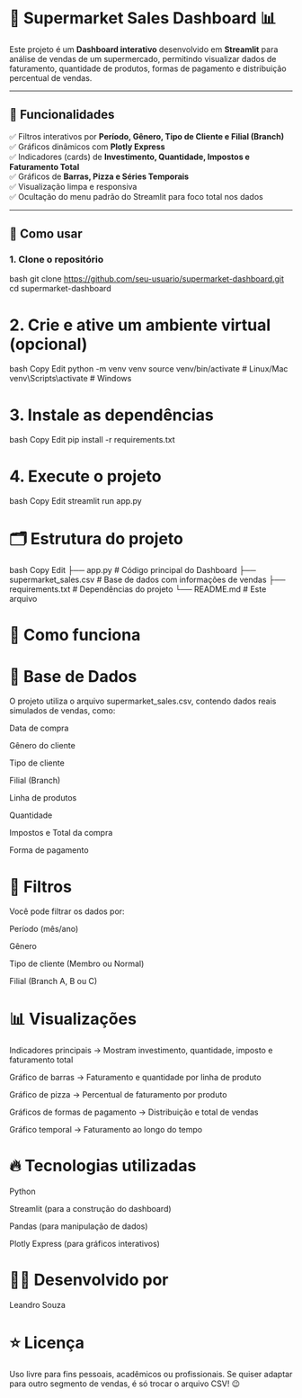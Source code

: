 # 🛒 Supermarket Sales Dashboard 📊

Este projeto é um **Dashboard interativo** desenvolvido em **Streamlit** para análise de vendas de um supermercado, permitindo visualizar dados de faturamento, quantidade de produtos, formas de pagamento e distribuição percentual de vendas.

---

## 🌟 Funcionalidades

✅ Filtros interativos por **Período, Gênero, Tipo de Cliente e Filial (Branch)**  
✅ Gráficos dinâmicos com **Plotly Express**  
✅ Indicadores (cards) de **Investimento, Quantidade, Impostos e Faturamento Total**  
✅ Gráficos de **Barras, Pizza e Séries Temporais**  
✅ Visualização limpa e responsiva  
✅ Ocultação do menu padrão do Streamlit para foco total nos dados

---

## 🎯 Como usar

### 1. Clone o repositório

bash
git clone https://github.com/seu-usuario/supermarket-dashboard.git
cd supermarket-dashboard

# 2. Crie e ative um ambiente virtual (opcional)
bash
Copy
Edit
python -m venv venv
source venv/bin/activate  # Linux/Mac
venv\Scripts\activate     # Windows
# 3. Instale as dependências
bash
Copy
Edit
pip install -r requirements.txt
# 4. Execute o projeto
bash
Copy
Edit
streamlit run app.py
# 🗂️ Estrutura do projeto
bash
Copy
Edit
├── app.py                      # Código principal do Dashboard
├── supermarket_sales.csv       # Base de dados com informações de vendas
├── requirements.txt            # Dependências do projeto
└── README.md                   # Este arquivo
# 🚀 Como funciona
# 📄 Base de Dados
O projeto utiliza o arquivo supermarket_sales.csv, contendo dados reais simulados de vendas, como:

Data de compra

Gênero do cliente

Tipo de cliente

Filial (Branch)

Linha de produtos

Quantidade

Impostos e Total da compra

Forma de pagamento

# 🧩 Filtros
Você pode filtrar os dados por:

Período (mês/ano)

Gênero

Tipo de cliente (Membro ou Normal)

Filial (Branch A, B ou C)

# 📊 Visualizações
Indicadores principais → Mostram investimento, quantidade, imposto e faturamento total

Gráfico de barras → Faturamento e quantidade por linha de produto

Gráfico de pizza → Percentual de faturamento por produto

Gráficos de formas de pagamento → Distribuição e total de vendas

Gráfico temporal → Faturamento ao longo do tempo

# 🔥 Tecnologias utilizadas
Python

Streamlit (para a construção do dashboard)

Pandas (para manipulação de dados)

Plotly Express (para gráficos interativos)

# 👨‍💻 Desenvolvido por
Leandro Souza

# ⭐️ Licença
Uso livre para fins pessoais, acadêmicos ou profissionais.
Se quiser adaptar para outro segmento de vendas, é só trocar o arquivo CSV! 😉
